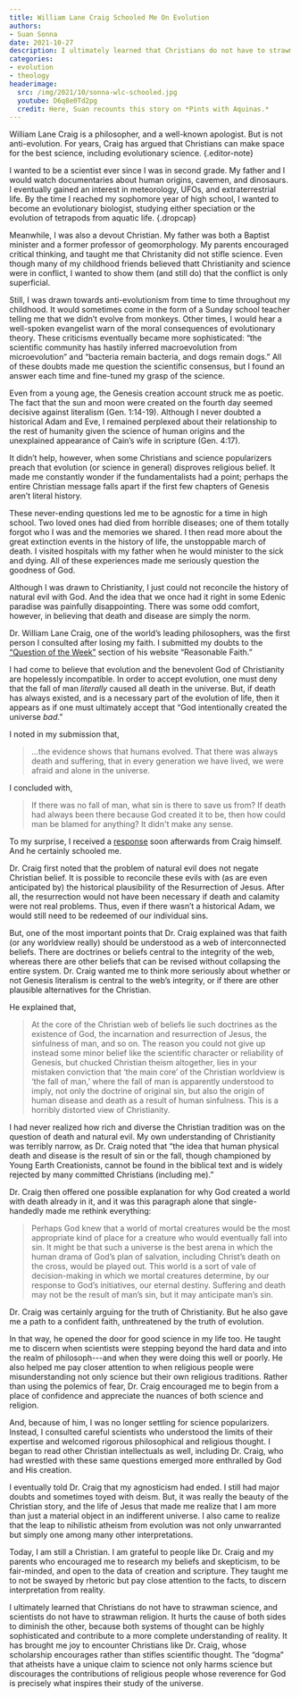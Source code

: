 ```yaml
---
title: William Lane Craig Schooled Me On Evolution
authors:
- Suan Sonna
date: 2021-10-27
description: I ultimately learned that Christians do not have to strawman science, and scientists do not have to strawman religion.
categories:
- evolution
- theology
headerimage:
  src: /img/2021/10/sonna-wlc-schooled.jpg
  youtube: D6q8e0Td2pg
  credit: Here, Suan recounts this story on *Pints with Aquinas.*
---
```


William Lane Craig is a philosopher, and a well-known apologist. But is not anti-evolution. For years, Craig has argued that Christians can make space for the best science, including evolutionary science. 
{.editor-note}

I wanted to be a scientist ever since I was in second grade. My father and I would watch documentaries about human origins, cavemen, and dinosaurs. I eventually gained an interest in meteorology, UFOs, and extraterrestrial life. By the time I reached my sophomore year of high school, I wanted to become an evolutionary biologist, studying either speciation or the evolution of tetrapods from aquatic life. 
{.dropcap}

Meanwhile, I was also a devout Christian. My father was both a Baptist minister and a former professor of geomorphology. My parents encouraged critical thinking, and taught me that Christanity did not stifle science. Even though many of my childhood friends believed thatt Christianity and science were in conflict, I wanted to show them (and still do) that the conflict is only superficial. 

Still, I was drawn towards anti-evolutionism from time to time throughout my childhood. It would sometimes come in the form of a Sunday school teacher telling me that we didn’t evolve from monkeys. Other times, I would hear a well-spoken evangelist warn of the moral consequences of evolutionary theory. These criticisms eventually became more sophisticated: “the scientific community has hastily inferred macroevolution from microevolution” and “bacteria remain bacteria, and dogs remain dogs.” All of these doubts made me question the scientific consensus, but I found an answer each time and fine-tuned my grasp of the science. 

Even from a young age, the Genesis creation account struck me as poetic. The fact that the sun and moon were created on the fourth day seemed decisive against literalism (Gen. 1:14-19). Although I never doubted a historical Adam and Eve, I remained perplexed about their relationship to the rest of humanity given the science of human origins and the unexplained appearance of Cain’s wife in scripture (Gen. 4:17). 

It didn’t help, however, when some Christians and science popularizers preach that evolution (or science in general) disproves religious belief. It made me constantly wonder if the fundamentalists had a point; perhaps the entire Christian message falls apart if the first few chapters of Genesis aren’t literal history. 

These never-ending questions led me to be agnostic for a time in high school. Two loved ones had died from horrible diseases; one of them totally forgot who I was and the memories we shared. I then read more about the great extinction events in the history of life, the unstoppable march of death. I visited hospitals with my father when he would minister to the sick and dying. All of these experiences made me seriously question the goodness of God. 

Although I was drawn to Christianity, I just could not reconcile the history of natural evil with God. And the idea that we once had it right in some Edenic paradise was painfully disappointing. There was some odd comfort, however, in believing that death and disease are simply the norm. 

Dr. William Lane Craig, one of the world’s leading philosophers, was the first person I consulted after losing my faith. I submitted my doubts to the [“Question of the Week”](https://www.reasonablefaith.org/writings/question-answer/submit-question) section of his website “Reasonable Faith.”

I had come to believe that evolution and the benevolent God of Christianity are hopelessly incompatible. In order to accept evolution, one must deny that the fall of man _literally_ caused all death in the universe. But, if death has always existed, and is a necessary part of the evolution of life, then it appears as if one must ultimately accept that “God intentionally created the universe _bad_.”

I noted in my submission that,

> ...the evidence shows that humans evolved. That there was always death and suffering, that in every generation we have lived, we were afraid and alone in the universe.

I concluded with, 


> If there was no fall of man, what sin is there to save us from? If death had always been there because God created it to be, then how could man be blamed for anything? It didn't make any sense.

To my surprise, I received a [response](https://www.reasonablefaith.org/question-answer/P70/must-a-darwinian-be-a-non-christian) soon afterwards from Craig himself.  And he certainly schooled me.

Dr. Craig first noted that the problem of natural evil does not negate Christian belief. It is possible to reconcile these evils with (as are even anticipated by) the historical plausibility of the Resurrection of Jesus. After all, the resurrection would not have been necessary if death and calamity were not real problems. Thus, even if there wasn’t a historical Adam, we would still need to be redeemed of our individual sins. 

But, one of the most important points that Dr. Craig explained was that faith (or any worldview really) should be understood as a web of interconnected beliefs. There are doctrines or beliefs central to the integrity of the web, whereas there are other beliefs that can be revised without collapsing the entire system. Dr. Craig wanted me to think more seriously about whether or not Genesis literalism is central to the web’s integrity, or if there are other plausible alternatives for the Christian. 

He explained that, 


 > At the core of the Christian web of beliefs lie such doctrines as the existence of God, the incarnation and resurrection of Jesus, the sinfulness of man, and so on. The reason you could not give up instead some minor belief like the scientific character or reliability of Genesis, but chucked Christian theism altogether, lies in your mistaken conviction that ‘the main core’ of the Christian worldview is ‘the fall of man,’ where the fall of man is apparently understood to imply, not only the doctrine of original sin, but also the origin of human disease and death as a result of human sinfulness. This is a horribly distorted view of Christianity.

I had never realized how rich and diverse the Christian tradition was on the question of death and natural evil. My own understanding of Christianity was terribly narrow, as Dr. Craig noted that “the idea that human physical death and disease is the result of sin or the fall, though championed by Young Earth Creationists, cannot be found in the biblical text and is widely rejected by many committed Christians (including me).” 

Dr. Craig then offered one possible explanation for why God created a world with death already in it, and it was this paragraph alone that single-handedly made me rethink everything: 


> Perhaps God knew that a world of mortal creatures would be the most appropriate kind of place for a creature who would eventually fall into sin. It might be that such a universe is the best arena in which the human drama of God’s plan of salvation, including Christ’s death on the cross, would be played out. This world is a sort of vale of decision-making in which we mortal creatures determine, by our response to God’s initiatives, our eternal destiny. Suffering and death may not be the result of man’s sin, but it may anticipate man’s sin.

Dr. Craig was certainly arguing for the truth of Christianity. But he also gave me a path to a confident faith, unthreatened by the truth of evolution. 

In that way, he opened the door for good science in my life too. He taught me to discern when scientists were stepping beyond the hard data and into the realm of philosoph---and when they were doing this well or poorly. He also helped me pay closer attention to when religious people were misunderstanding not only science but their own religious traditions. Rather than using the polemics of fear, Dr. Craig encouraged me to begin from a place of confidence and appreciate the nuances of both science and religion. 

And, because of him, I was no longer settling for science popularizers. Instead, I consulted careful scientists who understood the limits of their expertise and welcomed rigorous philosophical and religious thought. I began to read other Christian intellectuals as well, including Dr. Craig, who had wrestled with these same questions  emerged more enthralled by God and His creation. 

I eventually told Dr. Craig that my agnosticism had ended. I still had major doubts and sometimes toyed with deism. But, it was really the beauty of the Christian story, and the life of Jesus that made me realize that I am more than just a material object in an indifferent universe. I also came to realize that the leap to nihilistic atheism from evolution was not only unwarranted but simply one among many other interpretations. 

Today, I am still a Christian. I am grateful to people like Dr. Craig and my parents who encouraged me to research my beliefs and skepticism, to be fair-minded, and open to the data of creation and scripture. They taught me to not be swayed by rhetoric but pay close attention to the facts, to discern interpretation from reality. 

I ultimately learned that Christians do not have to strawman science, and scientists do not have to strawman religion. It hurts the cause of both sides to diminish the other, because both systems of thought can be highly sophisticated and contribute to a more complete understanding of reality. It has brought me joy to encounter Christians like Dr. Craig, whose scholarship encourages rather than stifles scientific thought. The “dogma” that atheists have a unique claim to science not only harms science but discourages the contributions of religious people whose reverence for God is precisely what inspires their study of the universe. 